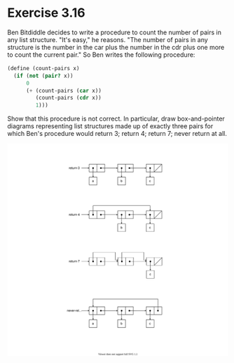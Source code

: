 # Exercise 3.16

Ben Bitdiddle decides to write a procedure to count the number of pairs in any list structure. 
"It's easy," he reasons. "The number of pairs in any structure is the number in the car plus the 
number in the cdr plus one more to count the current pair." So Ben writes the following procedure:

```scheme
(define (count-pairs x)
  (if (not (pair? x))
      0
      (+ (count-pairs (car x))
         (count-pairs (cdr x))
         1)))
```

Show that this procedure is not correct. In particular, draw box-and-pointer diagrams representing 
list structures made up of exactly three pairs for which Ben's procedure would return 3; return 4; 
return 7; never return at all.

![ex3.16](pics/ex3.16/ex3.16.svg)

